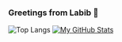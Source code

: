### Greetings from Labib 👋

<!--
**labib147/labib147** is a ✨ _special_ ✨ repository because its `README.md` (this file) appears on your GitHub profile.

Here are some ideas to get you started:

- 🔭 I’m currently working on ...
- 🌱 I’m currently learning ...
- 👯 I’m looking to collaborate on ...
- 🤔 I’m looking for help with ...
- 💬 Ask me about ...
- 📫 How to reach me: ...
- 😄 Pronouns: ...
- ⚡ Fun fact: ...
-->
![Top Langs](https://github-readme-stats.vercel.app/api/top-langs/?username=labib147&layout=compact&langs_count=10&theme=tokyonight)
[![My GitHub Stats](https://github-readme-stats.vercel.app/api/?username=labib147&layout=compact&count_private=false&theme=tokyonight&showicons=true)]()



<!--
![](https://github-readme-stats.vercel.app/api?username=labib147&theme=light&hide_border=false&include_all_commits=true&count_private=true)
![](https://github-readme-streak-stats.herokuapp.com/?user=labib147&theme=light&hide_border=false)<br/>
![](https://github-readme-stats.vercel.app/api/top-langs/?username=labib147&theme=light&hide_border=false&include_all_commits=true&count_private=true&layout=compact)

[![My GitHub Language Stats](https://github-readme-stats.vercel.app/api/top-langs/?username=labib147&langs_count=5&theme=tokyonight)]()

[![Top Langs](https://github-readme-stats.vercel.app/api/top-langs/?username=labib147&layout=compact&hide=jupyter%20notebook&langs_count=20&theme=tokyonight)]
<br>

[![trophy](https://github-profile-trophy.vercel.app/?username=labib147&margin-w=8)](https://github.com/ryo-ma/github-profile-trophy)

<br>
-->
